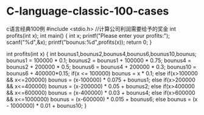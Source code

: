 # C-language-classic-100-cases
c语言经典100例
#include <stdio.h>
//计算公司利润需要给予的奖金
int profits(int x);
int main()
{
    int x;
    printf("Please enter your profits:");
    scanf("%d",&x);
    printf("bounus:%d",profits(x));
    return 0;
}

int profits(int x)
{
    int bounus1,bounus2,bounus4,bounus6,bounus10,bounus;
    bounus1 = 100000 * 0.1;
    bounus2 = bounus1 + 100000 * 0.75;
    bounus4 = bounus2 + 200000 * 0.5;
    bounus6 = bounus4 + 200000 * 0.3;
    bounus10 = bounus6 + 400000*0.15;
    if(x <= 100000)
	bounus = x * 0.1;
    else if(x>100000 && x<=200000)
	bounus = (x-100000) * 0.075 + bounus1;
    else if(x>200000 && x<=400000)
	bounus = (x-200000) * 0.05 + bounus2;
    else if(x>400000 && x<=600000)
	bounus = (x-400000) * 0.03 + bounus4;
    else if(x>600000 && x<=1000000)
	bounus = (x-600000) * 0.015 + bounus6;
    else
        bounus = (x - 1000000) * 0.01 + bounus10;
}
